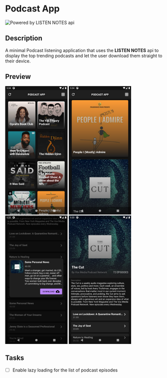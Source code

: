 # Podcast App

<img src="https://ucebb14d41d43a05974c5b6af948.previews.dropboxusercontent.com/p/thumb/AA4cmGLHoOSyPuV293L7HQJ63EdC0bR7ox0-f2AjTAaUgo-UkO-CKDOUtBrjuR9O4jZtHVscl3B_3E45T4UpgpvmSVstIpx6dGcUO8tQsBrt3WPyxA1AWypsqGHcMAGz8Oc2kPX8cp3HJVM5h7SIS3qYtJ67euLeRq0tDwGbZg3klMHFJ-CEmY0UVps5F3QbGRRuFo0yKhGtb5cebkSThBKjerk0-jkD0rAKKUO3IkxFAySyaofGwebGHF-O4n_KhNhP8G3HiqELetp9pNL6UDHdUa8sF5_TyTftyBSZFFSr0Mlp56SJ_ohRR1nzC58GDEVjUdecSvEemuUPnhvLrneGnSn37_qqXeSJi75F-DaKbA/p.png?fv_content=true&size_mode=5" width="300px" alt="Powered by LISTEN NOTES api">

## Description

A minimal Podcast listening application
that uses the **LISTEN NOTES** api to display the top trending podcasts
and let the user download them straight to their device.

## Preview

<img src="./pictures/picture_1.png" width="200px" alt="Preview Picture 1">
<img src="./pictures/picture_2.png" width="200px" alt="Preview Picture 2">
<img src="./pictures/picture_3.png" width="200px" alt="Preview Picture 3">
<img src="./pictures/picture_4.png" width="200px" alt="Preview Picture 4">

## Tasks

- [ ] Enable lazy loading for the list of podcast episodes
